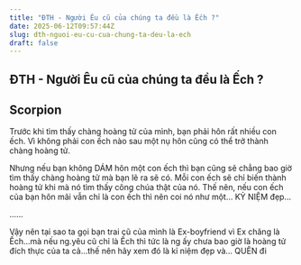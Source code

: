 ```yaml
---
title: "ĐTH - Người Êu cũ của chúng ta đều là Ếch ?"
date: 2025-06-12T09:57:44Z
slug: dth-nguoi-eu-cu-cua-chung-ta-deu-la-ech
draft: false
---
```


## ĐTH - Người Êu cũ của chúng ta đều là Ếch ?

## Scorpion

Trước khi tìm thấy chàng hoàng tử của mình, bạn phải hôn rất nhiều con ếch. Vì không phải con ếch nào sau một nụ hôn cũng có thể trở thành chàng hoàng tử.

 Nhưng nếu bạn không DÁM hôn một con ếch thì bạn cũng sẽ chẳng bao giờ tìm thấy chàng hoàng tử mà bạn lẽ ra sẽ có. Mỗi con ếch sẽ chỉ biến thành hoàng tử khi mà nó tìm thấy công chúa thật của nó. Thế nên, nếu con ếch của bạn hôn mãi vẫn chỉ là con ếch thì nên coi nó như một… KỶ NIỆM đẹp...

 ......

 Vậy nên tại sao ta gọi bạn trai cũ của mình là Ex-boyfriend vì Ex chăng là Ếch...mà nếu ng.yêu cũ chỉ là Ếch thì tức là ng ấy chưa bao giờ là hoàng tử đích thực của ta cả...thế nên hãy xem đó là kỉ niệm đẹp và... QUÊN đi